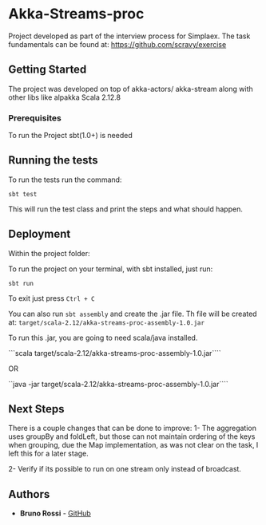 # Akka-Streams-proc

Project developed as part of the interview process for Simplaex.
The task fundamentals can be found at: https://github.com/scravy/exercise 

## Getting Started

The project was developed on top of akka-actors/ akka-stream along with other libs like alpakka
Scala 2.12.8


### Prerequisites

To run the Project sbt(1.0+) is needed

## Running the tests

To run the tests run the command:

```
sbt test
```

This will run the test class and print the steps and what should happen.

## Deployment

Within the project folder:

To run the project on your terminal, with sbt installed, just run:

```
sbt run
```

To exit just press ```Ctrl + C```

You can also run ```sbt assembly``` and create the .jar file.
Th file will be created at: ```target/scala-2.12/akka-streams-proc-assembly-1.0.jar```

To run this .jar, you are going to need scala/java installed.

```scala target/scala-2.12/akka-streams-proc-assembly-1.0.jar````

OR

``java -jar target/scala-2.12/akka-streams-proc-assembly-1.0.jar````


## Next Steps

There is a couple changes that can be done to improve:
 1- The aggregation uses groupBy and foldLeft, but those can not maintain ordering of the keys when
 grouping, due the Map implementation, as was not clear on the task, I left this for a later stage.
 
 2- Verify if its possible to run on one stream only instead of broadcast.

## Authors

* **Bruno Rossi** -  [GitHub](https://github.com/brunobrossi)


